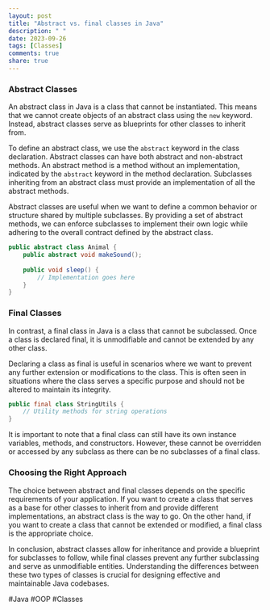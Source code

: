```yaml
---
layout: post
title: "Abstract vs. final classes in Java"
description: " "
date: 2023-09-26
tags: [Classes]
comments: true
share: true
---
```


### Abstract Classes
An abstract class in Java is a class that cannot be instantiated. This means that we cannot create objects of an abstract class using the `new` keyword. Instead, abstract classes serve as blueprints for other classes to inherit from.

To define an abstract class, we use the `abstract` keyword in the class declaration. Abstract classes can have both abstract and non-abstract methods. An abstract method is a method without an implementation, indicated by the `abstract` keyword in the method declaration. Subclasses inheriting from an abstract class must provide an implementation of all the abstract methods.

Abstract classes are useful when we want to define a common behavior or structure shared by multiple subclasses. By providing a set of abstract methods, we can enforce subclasses to implement their own logic while adhering to the overall contract defined by the abstract class.

```java
public abstract class Animal {
    public abstract void makeSound();
    
    public void sleep() {
        // Implementation goes here
    }
}
```

### Final Classes
In contrast, a final class in Java is a class that cannot be subclassed. Once a class is declared final, it is unmodifiable and cannot be extended by any other class.

Declaring a class as final is useful in scenarios where we want to prevent any further extension or modifications to the class. This is often seen in situations where the class serves a specific purpose and should not be altered to maintain its integrity.

```java
public final class StringUtils {
    // Utility methods for string operations
}
```

It is important to note that a final class can still have its own instance variables, methods, and constructors. However, these cannot be overridden or accessed by any subclass as there can be no subclasses of a final class.

### Choosing the Right Approach
The choice between abstract and final classes depends on the specific requirements of your application. If you want to create a class that serves as a base for other classes to inherit from and provide different implementations, an abstract class is the way to go. On the other hand, if you want to create a class that cannot be extended or modified, a final class is the appropriate choice.

In conclusion, abstract classes allow for inheritance and provide a blueprint for subclasses to follow, while final classes prevent any further subclassing and serve as unmodifiable entities. Understanding the differences between these two types of classes is crucial for designing effective and maintainable Java codebases.

#Java #OOP #Classes